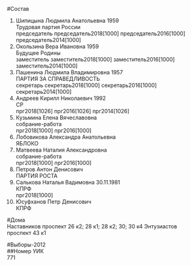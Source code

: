 #Состав  
1. Шипицына Людмила Анатольевна 1959  
    Трудовая партия России  
    председатель председатель2018[1000] председатель2016[1000] председатель2014[1000]  
2. Окользина Вера Ивановна 1959  
    Будущее Родины  
    заместитель заместитель2018[1000] заместитель2016[1000] заместитель2014[1000]  
3. Пашенина Людмила Владимировна 1957  
    ПАРТИЯ ЗА СПРАВЕДЛИВОСТЬ  
    секретарь секретарь2018[1000] секретарь2016[1000] секретарь2014[1000]  
4. Андреев Кирилл Николаевич 1992  
    СР  
    прг2018[1026] прг2016[1026] прг2014[1026]  
5. Кузьмина Елена Вячеславовна  
    собрание-работа  
    прг2018[1000] прг2016[1000]  
6. Лобовикова Александра Анатольевна  
    ЯБЛОКО  
7. Матвеева Наталия Александровна  
    собрание-работа  
    прг2018[1000] прг2016[1000]  
8. Петров Антон Денисович  
    ПАРТИЯ РОСТА  
9. Салькова Наталья Вадимовна 30.11.1981  
    КПРФ  
    прг2018[1000]  
10. Юсуфханов Петр Денисович  
    КПРФ  
  
#Дома  
Наставников проспект 26 к2; 28 к1; 28 к2; 30; 30 к4 Энтузиастов проспект 43 к1  
  
#Выборы-2012  
##Номер УИК  
771  
